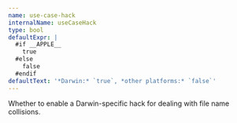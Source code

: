 ```yaml
---
name: use-case-hack
internalName: useCaseHack
type: bool
defaultExpr: |
  #if __APPLE__
    true
  #else
    false
  #endif
defaultText: '*Darwin:* `true`, *other platforms:* `false`'
---
```

Whether to enable a Darwin-specific hack for dealing with file name collisions.
